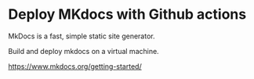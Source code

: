 # Deploy MKdocs with Github actions

MkDocs is a fast, simple static site generator. 

Build and deploy mkdocs on a virtual machine.

https://www.mkdocs.org/getting-started/
